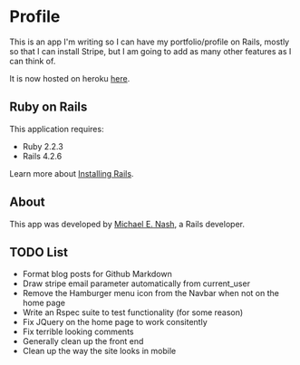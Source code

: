 Profile
================

This is an app I'm writing so I can have my portfolio/profile on Rails, mostly
so that I can install
Stripe, but I am going to add as many other features as I can think of.

It is now hosted on heroku [here](http://mnashprofile.herokuapp.com).

Ruby on Rails
-------------

This application requires:

-   Ruby 2.2.3
-   Rails 4.2.6

Learn more about [Installing Rails](http://railsapps.github.io/installing-rails.html).

About
-----

This app was developed by
[Michael E. Nash](http://utumno86.github.io),
a Rails developer.

TODO List
---------

-   Format blog posts for Github Markdown
-   Draw stripe email parameter automatically from current_user
-   Remove the Hamburger menu icon from the Navbar when not on the home page
-   Write an Rspec suite to test functionality (for some reason)
-   Fix JQuery on the home page to work consitently
-   Fix terrible looking comments
-   Generally clean up the front end
-   Clean up the way the site looks in mobile
